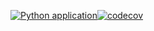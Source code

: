 [![Python application](https://github.com/Binita72/Todo-website/actions/workflows/python-app.yml/badge.svg)](https://github.com/Binita72/Todo-website/actions/workflows/python-app.yml)[![codecov](https://codecov.io/gh/Binita72/Todo-website/branch/main/graph/badge.svg?token=2Z1ETIFZE7)](https://codecov.io/gh/Binita72/Todo-website)
